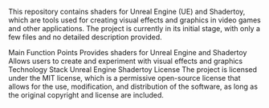 This repository contains shaders for Unreal Engine (UE) and Shadertoy, which are tools used for creating visual effects and graphics in video games and other applications. The project is currently in its initial stage, with only a few files and no detailed description provided.

Main Function Points
Provides shaders for Unreal Engine and Shadertoy
Allows users to create and experiment with visual effects and graphics
Technology Stack
Unreal Engine
Shadertoy
License
The project is licensed under the MIT license, which is a permissive open-source license that allows for the use, modification, and distribution of the software, as long as the original copyright and license are included.
